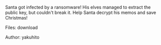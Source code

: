Santa got infected by a ransomware! His elves managed to extract the public key, but couldn't break it. Help Santa decrypt his memos and save Christmas!


Files: download

Author: yakuhito
